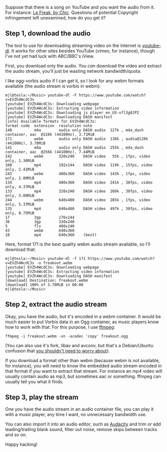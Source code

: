 <!-- 
.. title: How to get audio from an online video
.. slug: get-audio-from-youtube-video
.. date: 2015-03-04 10:54:14 UTC+11:00
.. tags: howto, tip, youtube, ffmpeg, audio
.. category: hacks
.. link: 
.. description: 
.. type: text
-->


Suppose that there is a song on YouTube and you want the audio from
it. For instance:
[Le Freak, by Chic](https://www.youtube.com/watch?v=EVZh4WcdC3s). Questions
of potential Copyright infringement left unexamined, how do you get
it?

<!--TEASER_END -->

Step 1, download the audio
----

The tool to use for downloading streaming video on the Internet is
[youtube-dl](https://rg3.github.io/youtube-dl/). It works for other
sites besides YouTube (vimeo, for instance), though I've not yet had
luck with ABC/BBC's iView.

First, you download only the audio. You *can* download the video and
extract the audio stream, you'll just be wasting network
bandwidth/quota.

I like ogg-vorbis audio if I can get it, so I look for any webm
formats available (the audio stream is vorbis in webm):

```
mjl@tesla:~/Music> youtube-dl -F https://www.youtube.com/watch?v=EVZh4WcdC3s
[youtube] EVZh4WcdC3s: Downloading webpage
[youtube] EVZh4WcdC3s: Extracting video information
[youtube] EVZh4WcdC3s: Downloading js player en_US-vfl3g8JP2
[youtube] EVZh4WcdC3s: Downloading DASH manifest
[info] Available formats for EVZh4WcdC3s:
format code  extension  resolution note
140          m4a        audio only DASH audio  127k , m4a_dash container, aac  @128k (44100Hz), 3.71MiB
171          webm       audio only DASH audio  138k , audio@128k (44100Hz), 3.78MiB
141          m4a        audio only DASH audio  255k , m4a_dash container, aac  @256k (44100Hz), 7.44MiB
242          webm       320x240    DASH video   55k , 1fps, video only, 1.36MiB
160          mp4        192x144    DASH video  119k , 15fps, video only, 2.41MiB
243          webm       480x360    DASH video  143k , 1fps, video only, 2.80MiB
134          mp4        480x360    DASH video  241k , 30fps, video only, 4.37MiB
133          mp4        320x240    DASH video  268k , 30fps, video only, 3.08MiB
244          webm       640x480    DASH video  285k , 1fps, video only, 5.37MiB
135          mp4        640x480    DASH video  497k , 30fps, video only, 8.75MiB
17           3gp        176x144    
36           3gp        320x240    
5            flv        400x240    
43           webm       640x360    
18           mp4        640x360    (best)
```

Here, format 171 is the best quality webm audio stream available, so
I'll download that:

```
mjl@tesla:~/Music> youtube-dl -f 171 https://www.youtube.com/watch?v=EVZh4WcdC3s -o freakout.webm
[youtube] EVZh4WcdC3s: Downloading webpage
[youtube] EVZh4WcdC3s: Extracting video information
[youtube] EVZh4WcdC3s: Downloading DASH manifest
[download] Destination: freakout.webm
[download] 100% of 3.78MiB in 00:00
mjl@tesla:~/Music> 
```

Step 2, extract the audio stream
----

Okay, you have the audio, but it's encoded in a webm container. It
would be much easier to put Vorbis data in an Ogg container, as music
players know how to work with that.  For this purpose, I use
[ffmpeg](https://www.ffmpeg.org/):

```
ffmpeg -i freakout.webm -vn -acodec 'copy' freakout.ogg
```

(You can also use it's fork, libav and avconv, but that's a
Debian/Ubuntu confusion that
[you shouldn't need to worry about](http://stackoverflow.com/questions/9477115/what-are-the-differences-and-similarities-between-ffmpeg-libav-and-avconv)).

If you download a format other than webm (because webm is not
available, for instance), you will need to know the embedded audio
stream encoded in that format if you want to extract that stream. For
instance an mp4 video will usually contain audio as mp3, but sometimes
aac or something.  ffmpeg can usually tell you what it finds.

Step 3, play the stream
----

One you have the audio stream in an audio container file, you can play
it with a music player, any time I want, no unnecessary bandwidth use.

You can also import it into an audio editor, such as
[Audacity](http://web.audacityteam.org/) and trim or add
leading/trailing blank sound, filter out noise, remove skips between
tracks and so on.

Happy hacking!

